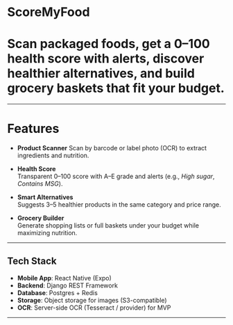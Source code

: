 # ScoreMyFood

# **Scan packaged foods, get a 0–100 health score with alerts, discover healthier alternatives, and build grocery baskets that fit your budget.**

---

#  Features

-  **Product Scanner**
  Scan by barcode or label photo (OCR) to extract ingredients and nutrition.

-  **Health Score**  
  Transparent 0–100 score with A–E grade and alerts (e.g., *High sugar*, *Contains MSG*).

-  **Smart Alternatives**  
  Suggests 3–5 healthier products in the same category and price range.

-  **Grocery Builder**  
  Generate shopping lists or full baskets under your budget while maximizing nutrition.

---

##  Tech Stack

- **Mobile App**: React Native (Expo)  
- **Backend**: Django REST Framework  
- **Database**: Postgres + Redis  
- **Storage**: Object storage for images (S3-compatible)  
- **OCR**: Server-side OCR (Tesseract / provider) for MVP  

---



